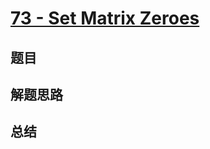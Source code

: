 # [73 - Set Matrix Zeroes](https://leetcode.com/problems/set-matrix-zeroes/)

## 题目


## 解题思路


## 总结



